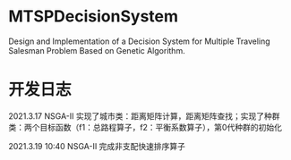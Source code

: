 # MTSPDecisionSystem
Design and Implementation of a Decision System for Multiple Traveling Salesman Problem Based on Genetic Algorithm.

# 开发日志
2021.3.17 NSGA-II 实现了城市类：距离矩阵计算，距离矩阵查找；实现了种群类：两个目标函数（f1：总路程算子，f2：平衡系数算子），第0代种群的初始化

2021.3.19 10:40 NSGA-II 完成非支配快速排序算子